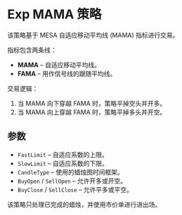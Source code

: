 # Exp MAMA 策略

该策略基于 MESA 自适应移动平均线 (MAMA) 指标进行交易。

指标包含两条线：

- **MAMA** – 自适应移动平均线。
- **FAMA** – 用作信号线的跟随平均线。

交易逻辑：

1. 当 MAMA 向下穿越 FAMA 时，策略平掉空头并开多。
2. 当 MAMA 向上穿越 FAMA 时，策略平掉多头并开空。

## 参数

- `FastLimit` – 自适应系数的上限。
- `SlowLimit` – 自适应系数的下限。
- `CandleType` – 使用的蜡烛图时间框架。
- `BuyOpen` / `SellOpen` – 允许开多或开空。
- `BuyClose` / `SellClose` – 允许平多或平空。

该策略只处理已完成的蜡烛，并使用市价单进行进出场。
